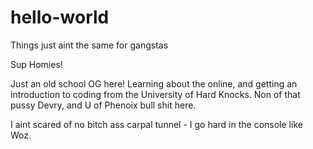 # hello-world
Things just aint the same for gangstas

Sup Homies!

Just an old school OG here! Learning about the online, and getting an introduction to coding from the University of Hard Knocks. Non of that pussy Devry, and U of Phenoix bull shit here.

I aint scared of no bitch ass carpal tunnel - I go hard in the console like Woz.
